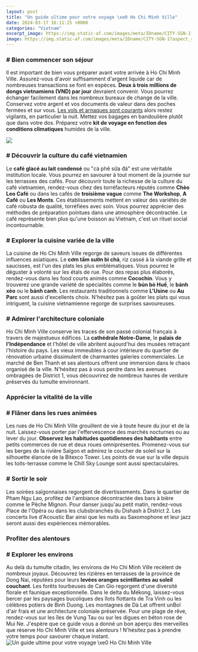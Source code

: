 ```yaml
---
layout: post
title: "Un guide ultime pour votre voyage \xe0 Ho Chi Minh Ville"
date: 2024-03-17 16:11:25 +0000
categories: "Vietnam"
excerpt_image: https://img.static-af.com/images/meta/IDname/CITY-SGN-1?aspect_ratio=1:1&amp;max_width=1280
image: https://img.static-af.com/images/meta/IDname/CITY-SGN-1?aspect_ratio=1:1&amp;max_width=1280
---
```


### # Bien commencer son séjour
Il est important de bien vous préparer avant votre arrivée à Ho Chi Minh Ville. Assurez-vous d'avoir suffisamment d'argent liquide car de nombreuses transactions se font en espèces. **Deux à trois millions de dongs vietnamiens (VND) par jour** devraient convenir. Vous pourrez échanger facilement dans les nombreux bureaux de change de la ville. 
Conservez votre argent et vos documents de valeur dans des poches fermées et sur vous. [Les vols et arnaques sont courants](https://jnewshub.github.io/2023-10-10-the-ins-and-outs-of-private-investigation/) alors restez vigilants, en particulier la nuit. Mettez vos bagages en bandoulière plutôt que dans votre dos. Préparez votre **kit de voyage en fonction des conditions climatiques** humides de la ville.  

![](https://cdn.generationvoyage.fr/2021/01/guide-ho-chi-minh-ville.jpg)
### # Découvrir la culture du café vietnamien
Le **café glacé au lait condensé** ou "cà phê sữa đá" est une véritable institution locale. Vous pourrez en savourer à tout moment de la journée sur les terrasses des cafés. Pour découvrir toute la richesse de la culture du café vietnamien, rendez-vous chez des torréfacteurs réputés comme **Chèo Leo Café** ou dans les cafés de **troisième vague** comme **The Workshop**, **A Café** ou **Les Monts**. 
Ces établissements mettent en valeur des variétés de café robusta de qualité, torréfiées avec soin. Vous pourrez apprécier des méthodes de préparation pointues dans une atmosphère décontractée. Le café représente bien plus qu'une boisson au Vietnam, c'est un rituel social incontournable.
### # Explorer la cuisine variée de la ville  
La cuisine de Ho Chi Minh Ville regorge de saveurs issues de différentes influences asiatiques. Le **cơm tấm sườn bì chả**, riz cassé à la viande grille et saucisses, est l'un des plats les plus emblématiques. Vous pourrez le déguster à volonté sur les étals de rue. 
Pour des repas plus élaborés, rendez-vous dans les food courts animés comme **Cocochin**. Vous y trouverez une grande variété de spécialités comme le **bún bò Huế**, le **bánh xèo** ou le **bánh canh**. Les restaurants traditionnels comme **L'Usine** ou **Au Parc** sont aussi d'excellents choix. 
N'hésitez pas à goûter les plats qui vous intriguent, la cuisine vietnamienne regorge de surprises savoureuses.
### # Admirer l'architecture coloniale
Ho Chi Minh Ville conserve les traces de son passé colonial français à travers de majestueux édifices. La **cathédrale Notre-Dame**, le **palais de l'Indépendance** et l'hôtel de ville abritent aujourd'hui des musées retraçant l'histoire du pays. 
Les vieux immeubles à cour intérieure du quartier de rénovation urbaine dissimulent de charmantes galeries commerciales. Le marché de Ben Thanh et ses alentours offrent une immersion dans le chaos organisé de la ville. 
N'hésitez pas à vous perdre dans les avenues ombragées de District 1, vous découvrirez de nombreux havres de verdure préservés du tumulte environnant.
### Apprécier la vitalité de la ville
### # Flâner dans les rues animées
Les rues de Ho Chi Minh Ville grouillent de vie à toute heure du jour et de la nuit. Laissez-vous porter par l'effervescence des marchés nocturnes ou au lever du jour. **Observez les habitudes quotidiennes des habitants** entre petits commerces de rue et deux roues omniprésentes. 
Promenez-vous sur les berges de la rivière Saïgon et admirez le coucher de soleil sur la silhouette élancée de la Bitexco Tower. Les points de vue sur la ville depuis les toits-terrasse comme le Chill Sky Lounge sont aussi spectaculaires.
### # Sortir le soir
Les soirées saïgonnaises regorgent de divertissements. Dans le quartier de Pham Ngu Lao, profitez de l'ambiance décontractée des bars à bière comme le Pêche Mignon. 
Pour danser jusqu'au petit matin, rendez-vous Place de l'Opéra ou dans les clubsbranchés du Dishash à District 2. Les concerts live d'Acoustic Bar ainsi que les nuits au Saxomophone et leur jazz seront aussi des expériences mémorables.
### Profiter des alentours 
### # Explorer les environs 
Au delà du tumulte citadin, les environs de Ho Chi Minh Ville recèlent de nombreux joyaux. Découvrez les rizières en terrasses de la province de Dong Nai, réputées pour leurs **levées oranges scintillantes au soleil couchant**. 
Les forêts tourbeuses de Can Gio regorgent d'une diversité florale et faunique exceptionnelle. Dans le delta du Mékong, laissez-vous bercer par les paysages bucoliques des îlots flottants de Tra Vinh ou les célèbres potiers de Binh Duong. 
Les montagnes de Dà Lat offrent unBol d'air frais et une architecture coloniale préservée. Pour une plage de rêve, rendez-vous sur les îles de Vung Tau ou sur les digues en béton rose de Mui Ne.
J'espère que ce guide vous a donné un bon aperçu des merveilles que réserve Ho Chi Minh Ville et ses alentours ! N'hésitez pas à prendre votre temps pour savourer chaque instant.
![Un guide ultime pour votre voyage \xe0 Ho Chi Minh Ville](https://img.static-af.com/images/meta/IDname/CITY-SGN-1?aspect_ratio=1:1&amp;max_width=1280)